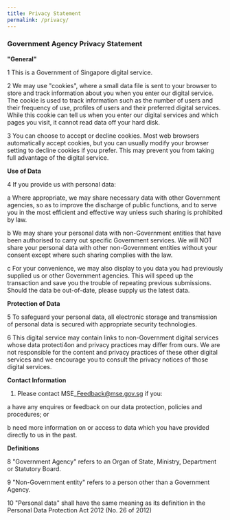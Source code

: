 ```yaml
---
title: Privacy Statement
permalink: /privacy/
---
```


### **Government Agency Privacy Statement**

**&quot;General&quot;**

1 This is a Government of Singapore digital service.

2 We may use &quot;cookies&quot;, where a small data file is sent to your browser to store and track information about you when you enter our digital service. The cookie is used to track information such as the number of users and their frequency of use, profiles of users and their preferred digital services. While this cookie can tell us when you enter our digital services and which pages you visit, it cannot read data off your hard disk.

3 You can choose to accept or decline cookies. Most web browsers automatically accept cookies, but you can usually modify your browser setting to decline cookies if you prefer. This may prevent you from taking full advantage of the digital service.

**Use of Data**

4 If you provide us with personal data:

a Where appropriate, we may share necessary data with other Government agencies, so as to improve the discharge of public functions, and to serve you in the most efficient and effective way unless such sharing is prohibited by law.

b We may share your personal data with non-Government entities that have been authorised to carry out specific Government services. We will NOT share your personal data with other non-Government entities without your consent except where such sharing complies with the law.

c For your convenience, we may also display to you data you had previously supplied us or other Government agencies. This will speed up the transaction and save you the trouble of repeating previous submissions. Should the data be out-of-date, please supply us the latest data.

**Protection of Data**

5 To safeguard your personal data, all electronic storage and transmission of personal data is secured with appropriate security technologies.

6 This digital service may contain links to non-Government digital services whose data protecti4on and privacy practices may differ from ours. We are not responsible for the content and privacy practices of these other digital services and we encourage you to consult the privacy notices of those digital services.

**Contact Information**

1. Please contact MSE\_Feedback@mse.gov.sg if you:

a have any enquires or feedback on our data protection, policies and procedures; or

b need more information on or access to data which you have provided directly to us in the past.

**Definitions**

8 &quot;Government Agency&quot; refers to an Organ of State, Ministry, Department or Statutory Board.

9 &quot;Non-Government entity&quot; refers to a person other than a Government Agency.

10 &quot;Personal data&quot; shall have the same meaning as its definition in the Personal Data Protection Act 2012 (No. 26 of 2012)
